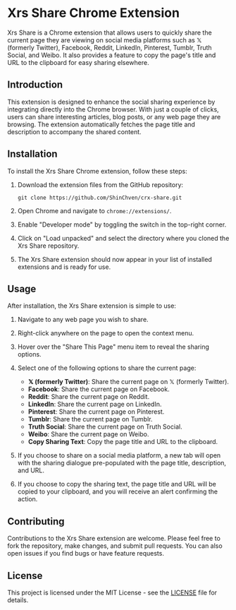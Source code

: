 # Xrs Share Chrome Extension

Xrs Share is a Chrome extension that allows users to quickly share the current page they are viewing on social media platforms such as 𝕏 (formerly Twitter), Facebook, Reddit, LinkedIn, Pinterest, Tumblr, Truth Social, and Weibo. It also provides a feature to copy the page's title and URL to the clipboard for easy sharing elsewhere.

## Introduction

This extension is designed to enhance the social sharing experience by integrating directly into the Chrome browser. With just a couple of clicks, users can share interesting articles, blog posts, or any web page they are browsing. The extension automatically fetches the page title and description to accompany the shared content.

## Installation

To install the Xrs Share Chrome extension, follow these steps:

1. Download the extension files from the GitHub repository:
   ```
   git clone https://github.com/ShinChven/crx-share.git
   ```

2. Open Chrome and navigate to `chrome://extensions/`.

3. Enable "Developer mode" by toggling the switch in the top-right corner.

4. Click on "Load unpacked" and select the directory where you cloned the Xrs Share repository.

5. The Xrs Share extension should now appear in your list of installed extensions and is ready for use.

## Usage

After installation, the Xrs Share extension is simple to use:

1. Navigate to any web page you wish to share.

2. Right-click anywhere on the page to open the context menu.

3. Hover over the "Share This Page" menu item to reveal the sharing options.

4. Select one of the following options to share the current page:
   - **𝕏 (formerly Twitter)**: Share the current page on 𝕏 (formerly Twitter).
   - **Facebook**: Share the current page on Facebook.
   - **Reddit**: Share the current page on Reddit.
   - **LinkedIn**: Share the current page on LinkedIn.
   - **Pinterest**: Share the current page on Pinterest.
   - **Tumblr**: Share the current page on Tumblr.
   - **Truth Social**: Share the current page on Truth Social.
   - **Weibo**: Share the current page on Weibo.
   - **Copy Sharing Text**: Copy the page title and URL to the clipboard.

5. If you choose to share on a social media platform, a new tab will open with the sharing dialogue pre-populated with the page title, description, and URL.

6. If you choose to copy the sharing text, the page title and URL will be copied to your clipboard, and you will receive an alert confirming the action.

## Contributing

Contributions to the Xrs Share extension are welcome. Please feel free to fork the repository, make changes, and submit pull requests. You can also open issues if you find bugs or have feature requests.

## License

This project is licensed under the MIT License - see the [LICENSE](LICENSE) file for details.
